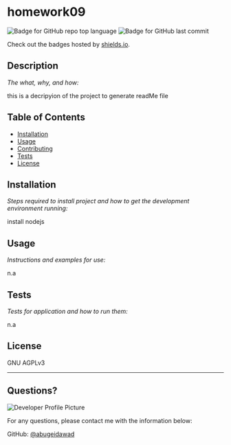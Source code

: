 # homework09

  ![Badge for GitHub repo top language](https://img.shields.io/github/languages/top/abugeidawad/nodejs?style=flat&logo=appveyor) ![Badge for GitHub last commit](https://img.shields.io/github/last-commit/abugeidawad/nodejs?style=flat&logo=appveyor)
  
  Check out the badges hosted by [shields.io](https://shields.io/).
  
  
  ## Description 
  
  *The what, why, and how:* 
  
  this is a decripyion of the project to generate readMe file

  ## Table of Contents
  * [Installation](#installation)
  * [Usage](#usage)
  * [Contributing](#contributing)
  * [Tests](#tests)
  * [License](#license)
  
  ## Installation
  
  *Steps required to install project and how to get the development environment running:*
  
  install nodejs
  
  ## Usage 
  
  *Instructions and examples for use:*
  
  n.a
  
  ## Tests
  
  *Tests for application and how to run them:*
  
  n.a
  
  ## License
  
  GNU AGPLv3
  
  ---
  
  ## Questions?
  
  ![Developer Profile Picture](https://avatars3.githubusercontent.com/u/69802124?v=4) 
  
  For any questions, please contact me with the information below:
 
  GitHub: [@abugeidawad](https://api.github.com/users/abugeidawad)
  